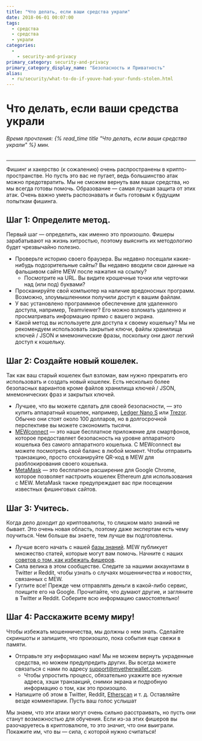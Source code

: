 ```yaml
---
title: "Что делать, если ваши средства украли"
date: 2018-06-01 00:07:00
tags:
  - средства
  - средства
  - украли
categories:
  - 
    - security-and-privacy
primary_category: security-and-privacy
primary_category_display_name: "Безопасность и Приватность"
alias:
  - ru/security/what-to-do-if-youve-had-your-funds-stolen.html
---
```


# __Что делать, если ваши средства украли__
###### Время прочтения: {% read_time title "Что делать, если ваши средства украли" %} мин.
***

Фишинг и хакерство (к сожалению) очень распространены в крипто-пространстве. Но пусть это вас не пугает, ведь большинство атак можно предотвратить. Мы не сможем вернуть вам ваши средства, но мы всегда готовы помочь. Образование — самая лучшая защита от этих атак. Очень важно уметь распознавать и быть готовым к будущим попыткам фишинга.



## __Шаг 1: Определите метод.__
Первый шаг — определить, как именно это произошло. Фишеры зарабатывают на жизнь хитростью, поэтому выяснить их методологию будет чрезвычайно полезно.
* Проверьте историю своего браузера. Вы недавно посещали какие-нибудь подозрительные сайты? Вы недавно вводили свои данные на фальшивом сайте MEW после нажатия на ссылку?
    * Посмотрите на URL. Вы видите крошечные точки или черточки над (или под) буквами?
* Просканируйте свой компьютер на наличие вредоносных программ. Возможно, злоумышленники получили доступ к вашим файлам.
* У вас установлено программное обеспечение для удаленного доступа, например, Teamviewer? Его можно взломать удаленно и просматривать информацию прямо с вашего экрана.
* Какой метод вы используете для доступа к своему кошельку? Мы не рекомендуем использовать закрытые ключи, файлы хранилища ключей / JSON и мнемонические фразы, поскольку они дают легкий доступ к кошельку.



## __Шаг 2: Создайте новый кошелек.__
Так как ваш старый кошелек был взломан, вам нужно прекратить его использовать и создать новый кошелек. Есть несколько более безопасных вариантов кроме файлов хранилища ключей / JSON, мнемонических фраз и закрытых ключей.
* Лучшее, что вы можете сделать для своей безопасности, — это купить аппаратный кошелек, например, [Ledger Nano S](https://www.ledger.com/?r=fa4b) или [Trezor](https://shop.trezor.io/?a=myetherwallet.com). Обычно они стоят около 100 долларов, но в долгосрочной перспективе вы можете сэкономить тысячи.
* [MEWconnect](/@@@@@@/mewconnect/mewconnect-user-guide/) — это наше бесплатное приложение для смартфонов, которое предоставляет безопасность на уровне аппаратного кошелька без самого аппаратного кошелька. С MEWconnect вы можете посмотреть свой баланс в любой момент. Чтобы отправить транзакцию, просто отсканируйте QR-код в MEW для разблокирования своего кошелька.
* [MetaMask](https://chrome.google.com/webstore/detail/metamask/nkbihfbeogaeaoehlefnkodbefgpgknn?hl=en) — это бесплатное расширение для Google Chrome, которое позволяет настроить кошелек Ethereum для использования с MEW. MetaMask также предупреждает вас при посещении известных фишинговых сайтов.



## __Шаг 3: Учитесь.__
Когда дело доходит до криптовалюты, то слишком мало знаний не бывает. Это очень новая область, поэтому даже экспертам есть чему поучиться. Чем больше вы знаете, тем лучше вы подготовлены.
* Лучше всего начать с нашей [базы знаний](https://kb.myetherwallet.com). MEW публикует множество статей, которые могут вам помочь. Начните с наших [советов о том, как избежать фишеров](/@@@@@@/security-and-privacy/pro-tips-how-to-avoid-phishing-scams/).
* Сила велика в этом сообществе. Следите за нашими аккаунтами в Twitter и Reddit, чтобы узнать о случаях мошенничества и новостях, связанных с MEW.
* Гуглите все! Прежде чем отправлять деньги в какой-либо сервис, поищите его на Google. Прочитайте, что думают другие, и загляните в Twitter и Reddit. Соберите всю информацию самостоятельно!



## __Шаг 4: Расскажите всему миру!__
Чтобы избежать мошенничества, мы должны о нем знать. Сделайте скриншоты и запишите, что произошло, пока события еще свежи в памяти.
* Отправьте эту информацию нам! Мы не можем вернуть украденные средства, но можем предупредить других. Вы всегда можете связаться с нами по адресу support@myetherwallet.com.
    * Чтобы упростить процесс, обязательно укажите все нужные адреса, хэши транзакций, снимки экрана и подробную информацию о том, как это произошло.
* Напишите об этом в Twitter, Reddit, [Etherscan](https://etherscan.io) и т. д. Оставляйте везде комментарии. Пусть ваш голос услышат

Мы знаем, что эти атаки могут очень сильно расстраивать, но пусть они станут возможностью для обучения. Если из-за этих фишеров вы разочаруетесь в криптовалюте, то это значит, что они выиграли. Покажите им, что вы — сила, с которой нужно считаться!